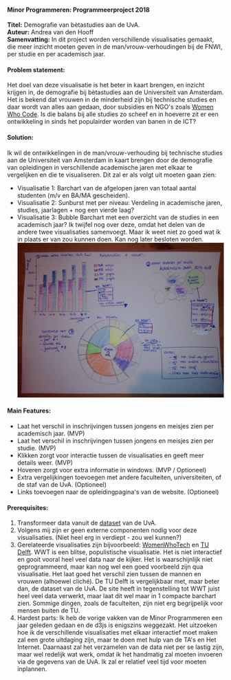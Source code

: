 #### Minor Programmeren: Programmeerproject 2018     
**Titel:** Demografie van bètastudies aan de UvA.  
**Auteur:** Andrea van den Hooff  
**Samenvatting:** In dit project worden verschillende visualisaties gemaakt, die meer inzicht moeten geven in de man/vrouw-verhoudingen bij de FNWI, per studie en per academisch jaar.  

#### Problem statement:  
Het doel van deze visualisatie is het beter in kaart brengen, en inzicht krijgen in, de demografie bij bètastudies aan de Universiteit van Amsterdam. Het is bekend dat vrouwen in de minderheid zijn bij technische studies en daar wordt van alles aan gedaan, door subsidies en NGO's zoals [Women Who Code](https://www.womenwhocode.com). Is die balans bij alle studies zo scheef en in hoeverre zit er een ontwikkeling in sinds het populairder worden van banen in de ICT?

#### Solution:  
Ik wil de ontwikkelingen in de man/vrouw-verhouding bij technische studies aan de Universiteit van Amsterdam in kaart brengen door de demografie van opleidingen in verschillende academische jaren met elkaar te vergelijken en die te visualiseren. Dit zal er als volgt uit moeten gaan zien:

* Visualisatie 1: Barchart van de afgelopen jaren van totaal aantal studenten (m/v en BA/MA gescheiden).
* Visualisatie 2: Sunburst met per niveau: Verdeling in academische jaren, studies, jaarlagen + nog een vierde laag?
* Visualisatie 3: Bubble Barchart met een overzicht van de studies in een academisch jaar? Ik twijfel nog over deze, omdat het delen van de andere twee visualisaties samenvoegt. Maar ik weet niet zo goed wat ik in plaats er van zou kunnen doen. Kan nog later besloten worden.
![Sketch](/Sketch.jpg)

#### Main Features: 
- Laat het verschil in inschrijvingen tussen jongens en meisjes zien per academisch jaar. (MVP)  
- Laat het verschil in inschrijvingen tussen jongens en meisjes zien per studie. (MVP)  
- Klikken zorgt voor interactie tussen de visualisaties en geeft meer details weer. (MVP)  
- Hoveren zorgt voor extra informatie in windows. (MVP / Optioneel)  
- Extra vergelijkingen toevoegen met andere faculteiten, universiteiten, of de staf van de UvA. (Optioneel)  
- Links toevoegen naar de opleidingpagina's van de website. (Optioneel)  

#### Prerequisites:
1. Transformeer data vanuit de [dataset](https://public.tableau.com/views/FeitenenCijfers/Students?:embed=y&:toolbar=no&:toolbar=no&:display_count=no&:display_count=no&:showVizHome=nohttps://public.tableausoftware.com/views/FeitenenCijfers "UvA") van de UvA.  
2. Volgens mij zijn er geen externe componenten nodig voor deze visualisaties. (Niet heel erg in verdiept - zou wel kunnen?)
3. Gerelateerde visualisaties zijn bijvoorbeeld: [WomenWhoTech](https://www.womenwhotech.com/womenintechinfographic) en [TU Delft](https://www.tudelft.nl/over-tu-delft/feiten-en-cijfers/onderwijs/studentenpopulatie/). WWT is een blitse, populistische visualisatie. Het is niet interactief en gooit vooral heel veel data naar de kijker. Het is waarschijnlijk niet geprogrammeerd, maar kan nog wel een goed voorbeeld zijn qua visualisatie. Het laat goed het verschil zien tussen de mannen en vrouwen (alhoewel cliché). De TU Delft is vergelijkbaar met, maar beter dan, de dataset van de UvA. De site heeft in tegenstelling tot WWT juist heel veel data verwerkt, maar laat dit wel maar in 1 compacte barchart zien. Sommige dingen, zoals de faculteiten, zijn niet erg begrijpelijk voor mensen buiten de TU. 
4. Hardest parts: Ik heb de vorige vakken van de Minor Programmeren een jaar geleden gedaan en de d3js is enigszins weggezakt. Het uitzoeken hoe ik de verschillende visualisaties met elkaar interactief moet maken zal een grote uitdaging zijn, maar te doen met hulp van de TA's en Het Internet. Daarnaast zal het verzamelen van de data niet per se lastig zijn, maar wel redelijk wat werk, omdat ik het handmatig zal moeten invoeren via de gegevens van de UvA. Ik zal er relatief veel tijd voor moeten inplannen.
